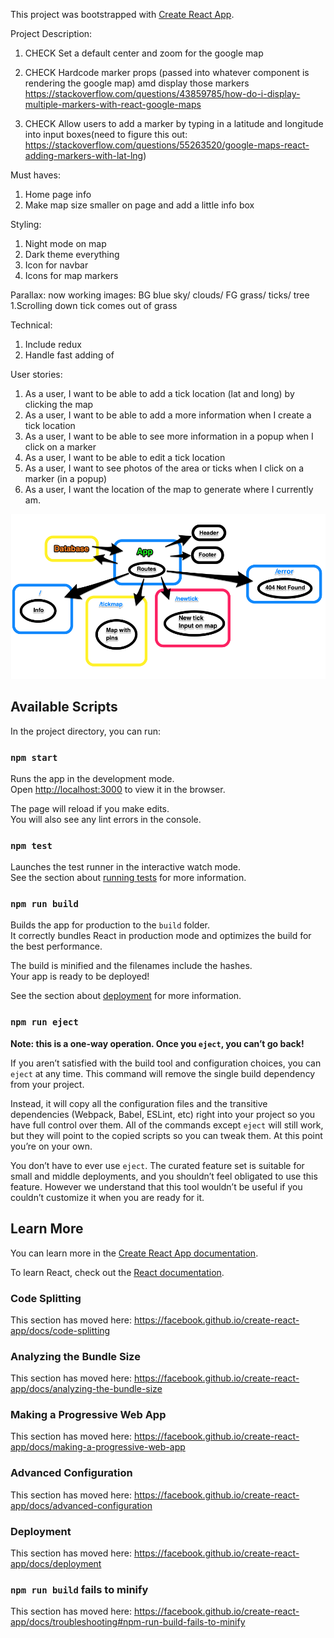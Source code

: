 This project was bootstrapped with [Create React App](https://github.com/facebook/create-react-app).

Project Description:

1. CHECK Set a default center and zoom for the google map

2. CHECK Hardcode marker props (passed into whatever component is rendering the google map) amd display those markers
   https://stackoverflow.com/questions/43859785/how-do-i-display-multiple-markers-with-react-google-maps

3. CHECK Allow users to add a marker by typing in a latitude and longitude into input boxes(need to figure this out: https://stackoverflow.com/questions/55263520/google-maps-react-adding-markers-with-lat-lng)

Must haves:

1. Home page info
2. Make map size smaller on page and add a little info box

Styling:

1. Night mode on map
2. Dark theme everything
3. Icon for navbar
4. Icons for map markers

Parallax: now working
images:
BG blue sky/ clouds/ FG grass/ ticks/ tree
1.Scrolling down tick comes out of grass

Technical:

1. Include redux
2. Handle fast adding of

User stories:

1. As a user, I want to be able to add a tick location (lat and long) by clicking the map
2. As a user, I want to be able to add a more information when I create a tick location
3. As a user, I want to be able to see more information in a popup when I click on a marker
4. As a user, I want to be able to edit a tick location
5. As a user, I want to see photos of the area or ticks when I click on a marker (in a popup)
6. As a user, I want the location of the map to generate where I currently am.

![routes](/src/Routes.png)

## Available Scripts

In the project directory, you can run:

### `npm start`

Runs the app in the development mode.<br>
Open [http://localhost:3000](http://localhost:3000) to view it in the browser.

The page will reload if you make edits.<br>
You will also see any lint errors in the console.

### `npm test`

Launches the test runner in the interactive watch mode.<br>
See the section about [running tests](https://facebook.github.io/create-react-app/docs/running-tests) for more information.

### `npm run build`

Builds the app for production to the `build` folder.<br>
It correctly bundles React in production mode and optimizes the build for the best performance.

The build is minified and the filenames include the hashes.<br>
Your app is ready to be deployed!

See the section about [deployment](https://facebook.github.io/create-react-app/docs/deployment) for more information.

### `npm run eject`

**Note: this is a one-way operation. Once you `eject`, you can’t go back!**

If you aren’t satisfied with the build tool and configuration choices, you can `eject` at any time. This command will remove the single build dependency from your project.

Instead, it will copy all the configuration files and the transitive dependencies (Webpack, Babel, ESLint, etc) right into your project so you have full control over them. All of the commands except `eject` will still work, but they will point to the copied scripts so you can tweak them. At this point you’re on your own.

You don’t have to ever use `eject`. The curated feature set is suitable for small and middle deployments, and you shouldn’t feel obligated to use this feature. However we understand that this tool wouldn’t be useful if you couldn’t customize it when you are ready for it.

## Learn More

You can learn more in the [Create React App documentation](https://facebook.github.io/create-react-app/docs/getting-started).

To learn React, check out the [React documentation](https://reactjs.org/).

### Code Splitting

This section has moved here: https://facebook.github.io/create-react-app/docs/code-splitting

### Analyzing the Bundle Size

This section has moved here: https://facebook.github.io/create-react-app/docs/analyzing-the-bundle-size

### Making a Progressive Web App

This section has moved here: https://facebook.github.io/create-react-app/docs/making-a-progressive-web-app

### Advanced Configuration

This section has moved here: https://facebook.github.io/create-react-app/docs/advanced-configuration

### Deployment

This section has moved here: https://facebook.github.io/create-react-app/docs/deployment

### `npm run build` fails to minify

This section has moved here: https://facebook.github.io/create-react-app/docs/troubleshooting#npm-run-build-fails-to-minify
